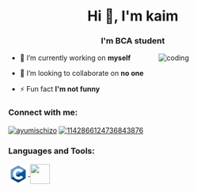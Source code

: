 <h1 align="center">Hi 👋, I'm kaim</h1>
<h3 align="center">I'm BCA student</h3>
<img align="right" alt="coding" src="https://cdna.artstation.com/p/assets/images/images/042/631/286/original/bryan-rodriguez-belchibia-1-rightspeed.gif?1635037562" width="200" height="150">

- 🔭 I’m currently working on **myself**

- 👯 I’m looking to collaborate on **no one**

- ⚡ Fun fact **I'm not funny**

<h3 align="left">Connect with me:</h3>
<p align="left">
<a href="https://twitter.com/ayumischizo" target="blank"><img align="center" src="https://www.lifewire.com/thmb/wpgtzWwjSr6d8Obl11uQgg0pD4s=/1500x0/filters:no_upscale():max_bytes(150000):strip_icc()/Twitter-and-X-4c4103f6bc3c42e0b7197b60a50317ca.jpg" alt="ayumischizo" height="30" width="40" /></a>
<a href="https://discord.gg/kaimaxgod" target="blank"><img align="center" src="https://images.unsplash.com/photo-1614680376739-414d95ff43df?q=80&w=1000&auto=format&fit=crop&ixlib=rb-4.0.3&ixid=M3wxMjA3fDB8MHxzZWFyY2h8Mnx8ZGlzY29yZHxlbnwwfHwwfHx8MA%3D%3D" alt="1142866124736843876" height="30" width="40" /></a>
</p>

<h3 align="left">Languages and Tools:</h3>
 <p align="left"> <a href="https://www.w3schools.com/c/c_intro.php" target="blank"> <img align="center" src="https://raw.githubusercontent.com/github/explore/f3e22f0dca2be955676bc70d6214b95b13354ee8/topics/c/c.png" height="40" width="40" />  </a>
  <a href="https://www.w3schools.com/html/" target="blank">  <img align="center" src="https://encrypted-tbn0.gstatic.com/images?q=tbn:ANd9GcTCE306XeWxLV9IBKXrAejOCNevi_BGpMb3EKtaSw_88h0DayKEoGeBs0JO4i08mwQuNNE&usqp=CAU" height="40" width="40" /> </p> 

 
 
 
